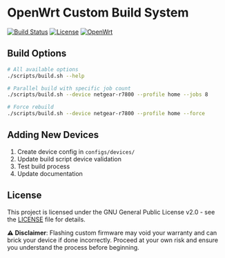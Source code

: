 # OpenWrt Custom Build System

[![Build Status](https://github.com/dbir0/opernwrt_builds/workflows/OpenWrt%20Build%20System/badge.svg)](https://github.com/dbir0/opernwrt_builds/actions)
[![License](https://img.shields.io/badge/License-GPL%20v2-blue.svg)](https://www.gnu.org/licenses/gpl-2.0)
[![OpenWrt](https://img.shields.io/badge/OpenWrt-23.05-orange.svg)](https://openwrt.org/)


## Build Options

```bash
# All available options
./scripts/build.sh --help

# Parallel build with specific job count
./scripts/build.sh --device netgear-r7800 --profile home --jobs 8

# Force rebuild
./scripts/build.sh --device netgear-r7800 --profile home --force
```


## Adding New Devices

1. Create device config in `configs/devices/`
2. Update build script device validation
3. Test build process
4. Update documentation


## License

This project is licensed under the GNU General Public License v2.0 - see the [LICENSE](LICENSE) file for details.

**⚠️ Disclaimer**: Flashing custom firmware may void your warranty and can brick your device if done incorrectly. Proceed at your own risk and ensure you understand the process before beginning.
